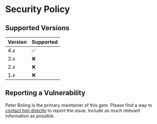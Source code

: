 # Security Policy

## Supported Versions

| Version | Supported |
|---------|-----------|
| 4.x     | ✅         |
| 3.x     | ❌         |
| 2.x     | ❌         |
| 1.x     | ❌         |

## Reporting a Vulnerability

Peter Boling is the primary maintainer of this gem. Please find a way
to [contact him directly](https://railsbling.com/contact) to report the issue. Include as much relevant information as
possible.
